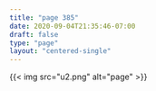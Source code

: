 ```yaml
---
title: "page 385"
date: 2020-09-04T21:35:46-07:00
draft: false
type: "page"
layout: "centered-single"
---
```


{{< img src="u2.png" alt="page" >}}
